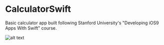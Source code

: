 # CalculatorSwift
Basic calculator app built following Stanford University's "Developing iOS9 Apps With Swift" course.

![alt text](http://i.giphy.com/UvOaWabxo1enu.gif "80085")
